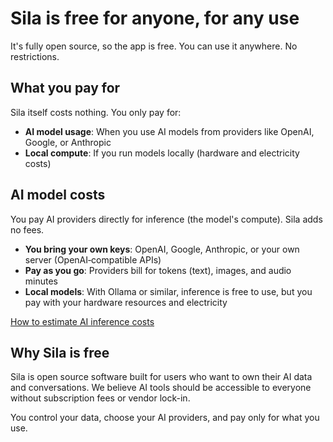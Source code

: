 # Sila is free for anyone, for any use

It's fully open source, so the app is free. You can use it anywhere. No restrictions.

## What you pay for

Sila itself costs nothing. You only pay for:

- **AI model usage**: When you use AI models from providers like OpenAI, Google, or Anthropic
- **Local compute**: If you run models locally (hardware and electricity costs)

## AI model costs

You pay AI providers directly for inference (the model's compute). Sila adds no fees.

- **You bring your own keys**: OpenAI, Google, Anthropic, or your own server (OpenAI‑compatible APIs)
- **Pay as you go**: Providers bill for tokens (text), images, and audio minutes
- **Local models**: With Ollama or similar, inference is free to use, but you pay with your hardware resources and electricity

[How to estimate AI inference costs](how-to/estimate-inference-price.md)

## Why Sila is free

Sila is open source software built for users who want to own their AI data and conversations. We believe AI tools should be accessible to everyone without subscription fees or vendor lock-in.

You control your data, choose your AI providers, and pay only for what you use.
